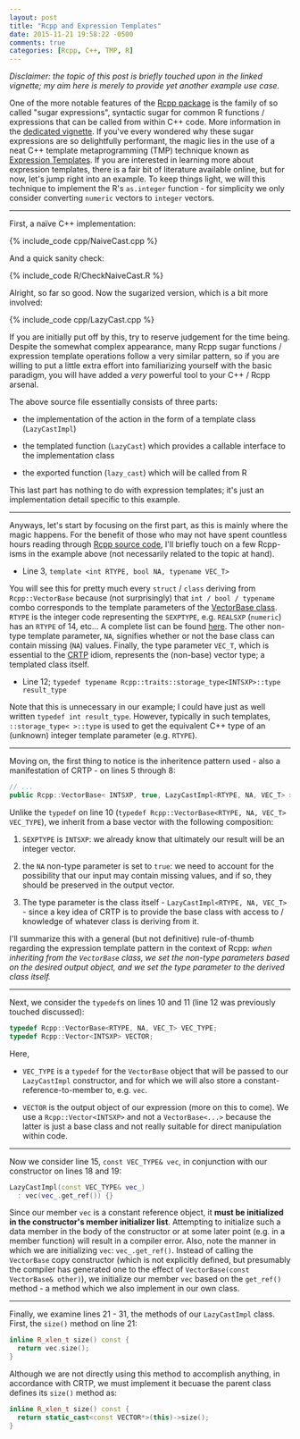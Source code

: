 ```yaml
---
layout: post
title: "Rcpp and Expression Templates"
date: 2015-11-21 19:58:22 -0500
comments: true
categories: [Rcpp, C++, TMP, R] 
---
```

*Disclaimer: the topic of this post is briefly touched upon in the linked vignette; my aim here is merely to provide yet another
example use case.*

One of the more notable features of the [Rcpp package](https://cran.r-project.org/web/packages/Rcpp/vignettes/Rcpp-introduction.pdf) 
is the family of so called "sugar expressions", syntactic sugar for common R functions / expressions that can be called from 
within C++ code. More information in the [dedicated vignette](https://cran.r-project.org/web/packages/Rcpp/vignettes/Rcpp-sugar.pdf). 
If you've every wondered why these sugar expressions are so delightfully performant, the magic lies in the use of a neat C++ 
template metaprogramming (TMP) technique known as [Expression Templates](https://en.wikipedia.org/wiki/Expression_templates). If 
you are interested in learning more about expression templates, there is a fair bit of literature available online, but for now, 
let's jump right into an example. To keep things light, we will this technique to implement the R's `as.integer` 
function - for simplicity we only consider converting `numeric` vectors to `integer` vectors. 

___

First, a naïve C++ implementation:

{% include_code cpp/NaiveCast.cpp %}

And a quick sanity check:

{% include_code R/CheckNaiveCast.R %}

Alright, so far so good. Now the sugarized version, which is a bit more involved: 

{% include_code cpp/LazyCast.cpp %}

If you are initially put off by this, try to reserve judgement for the time being. Despite the somewhat complex appearance, many 
Rcpp sugar functions / expression template operations follow a very similar pattern, so if you are willing to put a 
little extra effort into familiarizing
yourself with the basic paradigm, you will have added a *very* powerful tool to your C++ / Rcpp arsenal. 

The above source file essentially consists of three parts: 

+ the implementation of the action in the form of a template class (`LazyCastImpl`) 

+ the templated function (`LazyCast`) which provides a callable interface 
to the implementation class 

+ the exported function (`lazy_cast`) which will be called from R 

This last part has nothing to do with expression templates; it's just an implementation detail 
specific to this example.

___

Anyways, let's start by focusing on the first part, as this is mainly where the magic happens. For the benefit of 
those who may not have spent countless hours reading through [Rcpp source code](https://github.com/RcppCore/Rcpp/tree/master/inst/include/Rcpp), 
I'll briefly touch on a few Rcpp-isms in the example above (not necessarily related to the topic at hand). 

+ Line 3, `template <int RTYPE, bool NA, typename VEC_T>`

You will see this for pretty much every `struct` / `class` deriving from `Rcpp::VectorBase` because (not surprisingly) 
that `int / bool / typename` combo corresponds to the template parameters of the 
[VectorBase class](https://github.com/RcppCore/Rcpp/blob/master/inst/include/Rcpp/vector/VectorBase.h#L28).
`RTYPE` is the integer code representing the `SEXPTYPE`, e.g. `REALSXP` (`numeric`) has an `RTYPE` of 14,
etc... A complete list can be found [here](http://www.biosino.org/R/R-doc/R-ints/SEXPTYPEs.html). The other 
non-type template parameter, `NA`, signifies whether or not the base class can contain missing (`NA`) values. 
Finally, the type parameter `VEC_T`, which is essential to the 
[CRTP](https://en.wikibooks.org/wiki/More_C%2B%2B_Idioms/Curiously_Recurring_Template_Pattern) 
idiom, represents the (non-base) vector type; a templated class itself. 

+ Line 12; `typedef typename Rcpp::traits::storage_type<INTSXP>::type result_type` 

Note that this is unnecessary in our example; I could have just as well written 
`typedef int result_type`. However, typically in such templates, `::storage_type< >::type` is used to get the equivalent C++ 
type of an (unknown) integer template parameter (e.g. `RTYPE`).  

___

Moving on, the first thing to notice is the inheritence pattern used - also a manifestation of CRTP - on lines 5 through 8: 

``` c++
// ... 
public Rcpp::VectorBase< INTSXP, true, LazyCastImpl<RTYPE, NA, VEC_T> >
```
Unlike the `typedef` on line 10 (`typedef Rcpp::VectorBase<RTYPE, NA, VEC_T> VEC_TYPE`), we inherit from a 
base vector with the following composition: 

1. `SEXPTYPE` is `INTSXP`: we already know that ultimately our result will be an integer vector.

2. the `NA` non-type parameter is set to `true`: we need to account for the possibility that our input may 
contain missing values, and if so, they should be preserved in the output vector.

3. The type parameter is the class itself - `LazyCastImpl<RTYPE, NA, VEC_T>` - since a key idea of CRTP is 
to provide the base class with access to / knowledge of whatever class is deriving from it. 

I'll summarize this with a general (but not definitive) rule-of-thumb regarding the expression template pattern in the 
context of Rcpp: *when inheriting from the `VectorBase` class, we set the non-type parameters based on 
the desired output object, and we set the type parameter to the derived class itself.*

___

Next, we consider the `typedef`s on lines 10 and 11 (line 12 was previously touched discussed): 

``` c++
typedef Rcpp::VectorBase<RTYPE, NA, VEC_T> VEC_TYPE;
typedef Rcpp::Vector<INTSXP> VECTOR;
``` 
Here, 

+ `VEC_TYPE` is a `typedef` for the `VectorBase` object that will be passed to our `LazyCastImpl` constructor, and for which 
we will also store a constant-reference-to-member to, e.g. `vec`. 

+ `VECTOR` is the output object of our expression (more on this to come). We use a `Rcpp::Vector<INTSXP>` and not 
a `VectorBase<...>` because the latter 
is just a base class and not really suitable for direct manipulation within code. 

___

Now we consider line 15, `const VEC_TYPE& vec`, in conjunction with our constructor on lines 18 and 19: 

``` c++
LazyCastImpl(const VEC_TYPE& vec_)
  : vec(vec_.get_ref()) {}

```

Since our member `vec` is a constant reference object, it **must be initialized in the constructor's member initializer list**. 
Attempting to initialize such a data member in the body of the constructor or at some later point (e.g. in a member function) 
will result in a compiler error. Also, note the manner in which we are initializing `vec`: `vec_.get_ref()`. Instead of calling 
the `VectorBase` copy constructor (which is not explicitly defined, but presumably the compiler has generated one to the effect 
of `VectorBase(const VectorBase& other)`), we initialize our member `vec` based on the `get_ref()` method - a method which we 
also implement in our own class. 

___


Finally, we examine lines 21 - 31, the methods of our `LazyCastImpl` class. First, the `size()` method on line 21: 

``` c++ 
inline R_xlen_t size() const {
  return vec.size();
}
```
Although we are not directly using this method to accomplish anything, in accordance with CRTP, we must implement it becuase the parent 
class defines its `size()` method as: 

``` c++ 
inline R_xlen_t size() const {
  return static_cast<const VECTOR*>(this)->size();
}
```





   

